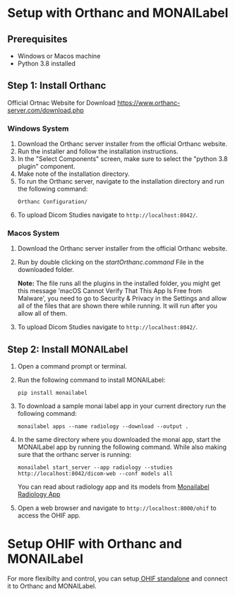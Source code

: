 # Setup with Orthanc and MONAILabel

## Prerequisites
- Windows or Macos machine 
- Python 3.8 installed

## Step 1: Install Orthanc
Official Ortnac Website for Download
https://www.orthanc-server.com/download.php

### Windows System
1. Download the Orthanc server installer from the official Orthanc website.
2. Run the installer and follow the installation instructions.
3. In the "Select Components" screen, make sure to select the "python 3.8 plugin" component.
4. Make note of the installation directory.
5. To run the Orthanc server, navigate to the installation directory and run the following command:
    ```
    Orthanc Configuration/
    ```
6. To upload Dicom Studies navigate to `http://localhost:8042/`.

### Macos System
1. Download the Orthanc server installer from the official Orthanc website.
2. Run by double clicking on the *startOrthanc.command* File in the downloaded folder.
   
   **Note:** The file runs all the plugins in the installed folder, you might get this message 'macOS Cannot Verify That This App Is Free from Malware', you need to go to Security & Privacy in the Settings and allow all of the files that are shown there while running. It will run after you allow all of them.
   
3. To upload Dicom Studies navigate to `http://localhost:8042/`.
   

## Step 2: Install MONAILabel
1. Open a command prompt or terminal.
2. Run the following command to install MONAILabel:
    ```
    pip install monailabel
    ```
3. To download a sample monai label app in your current directory run the following command:
    ```
    monailabel apps --name radiology --download --output .
    ```
4. In the same directory where you downloaded the monai app, start the MONAILabel app by running the following command. While also making sure that the orthanc server is running:
    ```
    monailabel start_server --app radiology --studies http://localhost:8042/dicom-web --conf models all
    ```
    You can read about radiology app and its models from [Monailabel Radiology App](https://github.com/Project-MONAI/MONAILabel/blob/main/sample-apps/radiology/README.md) 

5. Open a web browser and navigate to `http://localhost:8000/ohif` to access the OHIF app.



# Setup OHIF with Orthanc and MONAILabel
For more flexibilty and control, you can setup[ OHIF standalone](ohif_setup.md) and connect it to Orthanc and MONAILabel.
